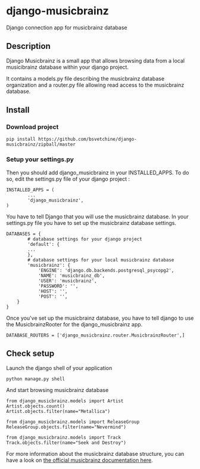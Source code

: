 django-musicbrainz
==================

Django connection app for musicbrainz database

## Description

Django Musicbrainz is a small app that allows browsing data from a local musicibrainz database within your django project.

It contains a models.py file describing the musicbrainz database organization and a router.py file allowing read access to the musicbrainz database.

## Install

### Download project
	pip install https://github.com/bsvetchine/django-musicbrainz/zipball/master

### Setup your settings.py
Then you should add django_musicbrainz in your INSTALLED_APPS. To do so, edit the settings.py file of your django project :

	INSTALLED_APPS = (
    		...
    		'django_musicbrainz',
	)

You have to tell Django that you will use the musicbrainz database. In your settings.py file you have to set up the musicbrainz database settings.

	DATABASES = {
    		# database settings for your django project
    		'default': {
			...
    		},
    		# database settings for your local musicbrainz database
    		'musicbrainz': {
        		'ENGINE': 'django.db.backends.postgresql_psycopg2',
        		'NAME': 'musicbrainz_db',
        		'USER': 'musicbrainz',
        		'PASSWORD': '',
       		 	'HOST': '',
        		'POST': '',
   	 	}
	}

Once you've set up the musicbrainz database, you have to tell django to use the MusicbrainzRooter for the django_musicbrainz app.

	DATABASE_ROUTERS = ['django_musicbrainz.router.MusicbrainzRouter',]

## Check setup

Launch the django shell of your application

	python manage.py shell

And start browsing musicbrainz database

	from django_musicbrainz.models import Artist
	Artist.objects.count()
	Artist.objects.filter(name="Metallica")

	from django_musicbrainz.models import ReleaseGroup
	ReleaseGroup.objects.filter(name="Nevermind")

	from django_musicbrainz.models import Track
	Track.objects.filter(name="Seek and Destroy")

For more information about the musicbrainz database structure, you can have a look on [the official musicbrainz documentation here](http://musicbrainz.org/doc/MusicBrainz_Database/Schema).	
